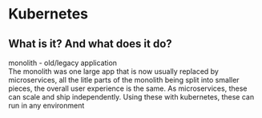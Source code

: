 # Kubernetes

## What is it? And what does it do?

monolith - old/legacy application\
The monolith was one large app that is now usually replaced by microservices, all the litle parts of the monolith being split into smaller pieces, the overall user experience is the same. As microservices, these can scale and ship independently. Using these with kubernetes, these can run in any environment
